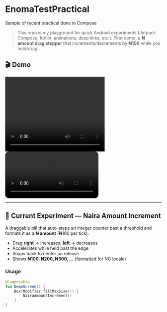 # EnomaTestPractical
Sample of recent practical done in Compose

> This repo is my playground for quick Android experiments (Jetpack Compose, Kotlin, animations, deep links, etc.).
> First demo: a **₦ amount drag stepper** that increments/decrements by **₦100** while you hold/drag.

## 🎬 Demo

<video src="https://github.com/odogwudev/EnomaTestPractical/blob/main/videos/nairaincrement.mp4" width="320" height="240" controls></video>
<video src="https://github.com/odogwudev/EnomaTestPractical/blob/main/videos/nairaincrement.mp4" controls muted playsinline style="max-width:100%; border-radius:12px;"></video>

---

## 🧪 Current Experiment — Naira Amount Increment
A draggable pill that auto-steps an integer counter past a threshold and formats it as a **₦ amount** (₦100 per tick).

- Drag **right** → increases; **left** → decreases
- Accelerates while held past the edge
- Snaps back to center on release
- Shows **₦100, ₦200, ₦300, …** (formatted for NG locale)

### Usage
```kotlin
@Composable
fun DemoScreen() {
    Box(Modifier.fillMaxSize()) {
        NairaAmountIncrement()
    }
}